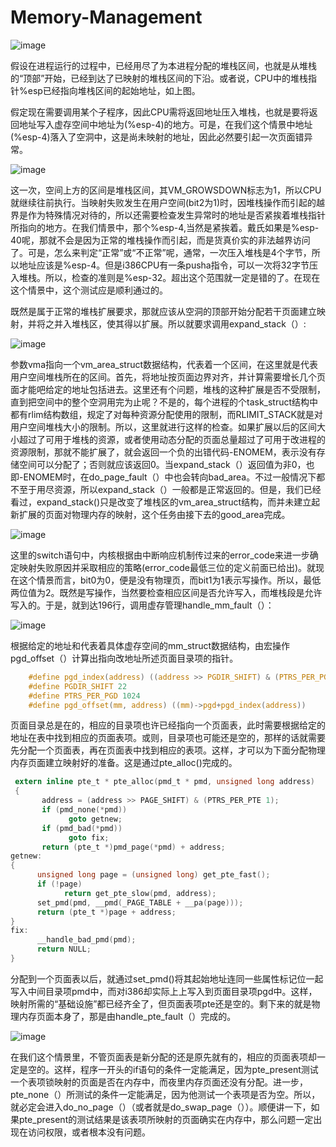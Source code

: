 # Memory-Management

![image](https://github.com/wangdongyu1989/Memory-Management/blob/master/images/%E5%86%85%E5%AD%98%E6%98%A0%E5%B0%8420170405i.jpg "空间分布")

假设在进程运行的过程中，已经用尽了为本进程分配的堆栈区间，也就是从堆栈的“顶部”开始，已经到达了已映射的堆栈区间的下沿。或者说，CPU中的堆栈指针%esp已经指向堆栈区间的起始地址，如上图。

假定现在需要调用某个子程序，因此CPU需将返回地址压入堆栈，也就是要将返回地址写入虚存空间中地址为(%esp-4)的地方。可是，在我们这个情景中地址(%esp-4)落入了空洞中，这是尚未映射的地址，因此必然要引起一次页面错异常。

![image](https://github.com/wangdongyu1989/Memory-Management/blob/master/images/%E5%86%85%E5%AD%98%E6%98%A0%E5%B0%8420170405j.jpg "空间分布")

这一次，空间上方的区间是堆栈区间，其VM_GROWSDOWN标志为1，所以CPU就继续往前执行。当映射失败发生在用户空间(bit2为1)时，因堆栈操作而引起的越界是作为特殊情况对待的，所以还需要检查发生异常时的地址是否紧挨着堆栈指针所指向的地方。在我们情景中，那个%esp-4,当然是紧挨着。戴氏如果是%esp-40呢，那就不会是因为正常的堆栈操作而引起，而是货真价实的非法越界访问了。可是，怎么来判定“正常”或“不正常”呢，通常，一次压入堆栈是4个字节，所以地址应该是%esp-4。但是i386CPU有一条pusha指令，可以一次将32字节压入堆栈。所以，检查的准则是%esp-32。超出这个范围就一定是错的了。在现在这个情景中，这个测试应是顺利通过的。

既然是属于正常的堆栈扩展要求，那就应该从空洞的顶部开始分配若干页面建立映射，并将之并入堆栈区，使其得以扩展。所以就要求调用expand_stack（）:

![image](https://github.com/wangdongyu1989/Memory-Management/blob/master/images/%E5%86%85%E5%AD%98%E6%98%A0%E5%B0%8420170405k.jpg "空间分布")

参数vma指向一个vm_area_struct数据结构，代表着一个区间，在这里就是代表用户空间堆栈所在的区间。首先，将地址按页面边界对齐，并计算需要增长几个页面才能吧给定的地址包括进去。这里还有个问题，堆栈的这种扩展是否不受限制，直到把空间中的整个空洞用完为止呢？不是的，每个进程的个task_struct结构中都有rlim结构数组，规定了对每种资源分配使用的限制，而RLIMIT_STACK就是对用户空间堆栈大小的限制。所以，这里就进行这样的检查。如果扩展以后的区间大小超过了可用于堆栈的资源，或者使用动态分配的页面总量超过了可用于改进程的资源限制，那就不能扩展了，就会返回一个负的出错代码-ENOMEM，表示没有存储空间可以分配了；否则就应该返回0。当expand_stack（）返回值为非0，也即-ENOMEM时，在do_page_fault（）中也会转向bad_area。不过一般情况下都不至于用尽资源，所以expand_stack（）一般都是正常返回的。但是，我们已经看过，expand_stack()只是改变了堆栈区的vm_area_struct结构，而并未建立起新扩展的页面对物理内存的映射，这个任务由接下去的good_area完成。

![image](https://github.com/wangdongyu1989/Memory-Management/blob/master/images/%E5%86%85%E5%AD%98%E6%98%A0%E5%B0%8420170406a.jpg "空间分布")

这里的switch语句中，内核根据由中断响应机制传过来的error_code来进一步确定映射失败原因并采取相应的策略(error_code最低三位的定义前面已给出)。就现在这个情景而言，bit0为0，便是没有物理页，而bit1为1表示写操作。所以，最低两位值为2。既然是写操作，当然要检查相应区间是否允许写入，而堆栈段是允许写入的。于是，就到达196行，调用虚存管理handle_mm_fault（）：

![image](https://github.com/wangdongyu1989/Memory-Management/blob/master/images/%E5%86%85%E5%AD%98%E6%98%A0%E5%B0%8420170406b.jpg "空间分布")

根据给定的地址和代表着具体虚存空间的mm_struct数据结构，由宏操作pgd_offset（）计算出指向改地址所述页面目录项的指针。
```c
    #define pgd_index(address) ((address >> PGDIR_SHIFT) & (PTRS_PER_PGD1))
    #define PGDIR_SHIFT 22
    #define PTRS_PER_PGD 1024
    #define pgd_offset(mm, address) ((mm)->pgd+pgd_index(address))
```

页面目录总是在的，相应的目录项也许已经指向一个页面表，此时需要根据给定的地址在表中找到相应的页面表项。或则，目录项也可能还是空的，那样的话就需要先分配一个页面表，再在页面表中找到相应的表项。这样，才可以为下面分配物理内存页面建立映射好的准备。这是通过pte_alloc()完成的。

```c
 extern inline pte_t * pte_alloc(pmd_t * pmd, unsigned long address)
 {
       address = (address >> PAGE_SHIFT) & (PTRS_PER_PTE 1);
       if (pmd_none(*pmd))
             goto getnew;
       if (pmd_bad(*pmd))
             goto fix;
       return (pte_t *)pmd_page(*pmd) + address;
getnew:
{ 
      unsigned long page = (unsigned long) get_pte_fast();
      if (!page)
            return get_pte_slow(pmd, address);
      set_pmd(pmd, __pmd(_PAGE_TABLE + __pa(page)));
      return (pte_t *)page + address;
}
fix:
      __handle_bad_pmd(pmd);
      return NULL;
}
```

分配到一个页面表以后，就通过set_pmd()将其起始地址连同一些属性标记位一起写入中间目录项pmd中，而对i386却实际上上写入到页面目录项pgd中。这样，映射所需的“基础设施”都已经齐全了，但页面表项pte还是空的。剩下来的就是物理内存页面本身了，那是由handle_pte_fault（）完成的。

![image](https://github.com/wangdongyu1989/Memory-Management/blob/master/images/%E5%86%85%E5%AD%98%E6%98%A0%E5%B0%8420170406c.jpg "空间分布")

在我们这个情景里，不管页面表是新分配的还是原先就有的，相应的页面表项却一定是空的。这样，程序一开头的if语句的条件一定能满足，因为pte_present测试一个表项锁映射的页面是否在内存中，而夜里内存页面还没有分配。进一步，pte_none（）所测试的条件一定能满足，因为他测试一个表项是否为空。所以，就必定会进入do_no_page（）（或者就是do_swap_page（））。顺便讲一下，如果pte_present的测试结果是该表项所映射的页面确实在内存中，那么问题一定出现在访问权限，或者根本没有问题。
